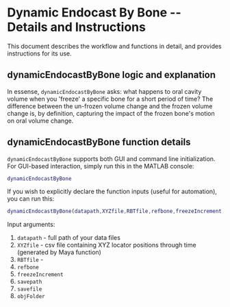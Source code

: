 # Dynamic Endocast By Bone -- Details and Instructions

This document describes the workflow and functions in detail, and provides instructions for its use.

## dynamicEndocastByBone logic and explanation

In essense, `dynamicEndocastByBone` asks: what happens to oral cavity volume when you 'freeze' a specific bone for a short period of time? The difference between the un-frozen volume change and the frozen volume change is, by definition, capturing the impact of the frozen bone's motion on oral volume change. 

## dynamicEndocastByBone function details

`dynamicEndocastByBone` supports both GUI and command line initialization. For GUI-based interaction, simply run this in the MATLAB console:
```matlab
dynamicEndocastByBone
```
If you wish to explicitly declare the function inputs (useful for automation), you can run this:
```matlab
dynamicEndocastByBone(datapath,XYZfile,RBTfile,refbone,freezeIncrement,savepath,savefile,objFolder)
```

Input arguments: 
1. `datapath` - full path of your data files
2. `XYZfile` - csv file containing XYZ locator positions through time (generated by Maya function)
3. `RBTfile` - 
4. `refbone`
5. `freezeIncrement`
6. `savepath`
7. `savefile`
8. `objFolder`


